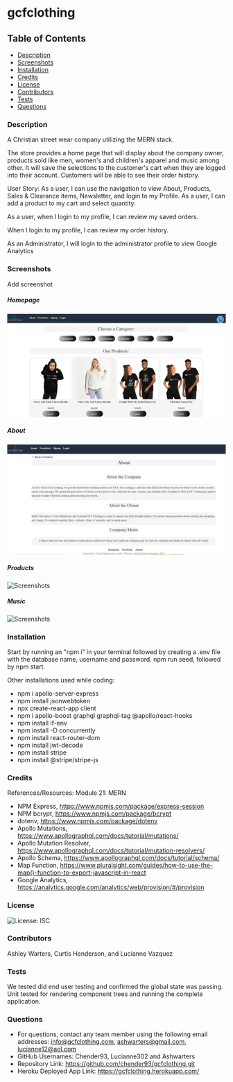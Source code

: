# gcfclothing

## Table of Contents
* [Description](#description)
* [Screenshots](#screenshots)
* [Installation](#installation)
* [Credits](#credits)
* [License](#license)
* [Contributors](#contributors)
* [Tests](#tests) 
* [Questions](#questions) 

### Description 
A Christian street wear company utilizing the MERN stack.  

The store provides a home page that will display about the company owner, products sold like men, women's and children's apparel and music among other.  It will save the selections to the customer's cart when they are logged into their account.  Customers will be able to see their order history.

User Story: 
As a user, I can use the navigation to view About, Products, Sales & Clearance items, Newsletter, and login to my Profile. As a user, I can add a product to my cart and select quantity.  

As a user, when I login to my profile, I can review my saved orders.  

When I login to my profile, I can review my order history.

As an Administrator, I will login to the administrator profile to view Google Analytics 


### Screenshots
Add screenshot
##### Homepage
![Screenshots](./public/assets/homepage_screen.png)

##### About
![Screenshots](./public/assets/about.png)

##### Products
![Screenshots](./public/assets/products.png)

##### Music
![Screenshots](./public/assets/music.png)

### Installation
Start by running an "npm i" in your terminal followed by creating a .env file with the database name, username and password. npm run seed, followed by npm start. 

Other installations used while coding: 
* npm i apollo-server-express
* npm install jsonwebtoken
* npx create-react-app client
* npm i apollo-boost graphql graphql-tag @apollo/react-hooks 
* npm install if-env
* npm install -D concurrently 
* npm install react-router-dom 
* npm install jwt-decode
* npm install stripe
* npm install @stripe/stripe-js

### Credits
References/Resources: 
Module 21: MERN
* NPM Express, https://www.npmjs.com/package/express-session <br> 
* NPM bcrypt, https://www.npmjs.com/package/bcrypt <br> 
* dotenv, https://www.npmjs.com/package/dotenv <br> 
* Apollo Mutations, https://www.apollographql.com/docs/tutorial/mutations/ <br> 
* Apollo Mutation Resolver, https://www.apollographql.com/docs/tutorial/mutation-resolvers/ <br>
* Apollo Schema, https://www.apollographql.com/docs/tutorial/schema/ <br>
* Map Function, https://www.pluralsight.com/guides/how-to-use-the-map()-function-to-export-javascript-in-react <br>
* Google Analytics, https://analytics.google.com/analytics/web/provision/#/provision <br> 

### License
![License: ISC](https://img.shields.io/badge/License-ISC-blue.svg) <br>

### Contributors
Ashley Warters, Curtis Henderson, and Lucianne Vazquez

### Tests 
We tested did end user testing and confirmed the global state was passing.  Unit tested for rendering component trees and running the complete application.   

### Questions 
* For questions, contact any team member using the following email addresses: info@gcfclothing.com, ashwarters@gmail.com, lucianne12@aol.com<br> 
* GitHub Usernames: Chender93, Lucianne302 and Ashwarters
* Repository Link: https://github.com/chender93/gcfclothing.git
* Heroku Deployed App Link: https://gcfclothing.herokuapp.com/
